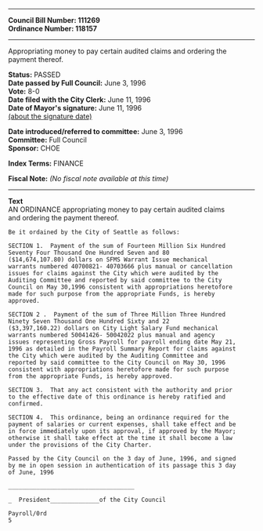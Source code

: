 * * * * *  
  
**Council Bill Number: [](#h0)[](#h2)111269**   
**Ordinance Number: 118157**  
  
* * * * *  
  
Appropriating money to pay certain audited claims and ordering the payment thereof.  
  
**Status:** PASSED   
**Date passed by Full Council:** June 3, 1996   
**Vote:** 8-0   
**Date filed with the City Clerk:** June 11, 1996   
**Date of Mayor's signature:** June 11, 1996   
[(about the signature date)](/~public/approvaldate.htm)   
  
  
**Date introduced/referred to committee:** June 3, 1996   
**Committee:** Full Council   
**Sponsor:** CHOE   
  
**Index Terms:** FINANCE  
  
**Fiscal Note:** *(No fiscal note available at this time)*  
  
* * * * *  
  
**Text**  
    AN ORDINANCE appropriating money to pay certain audited claims  
    and ordering the payment thereof.  
  
    Be it ordained by the City of Seattle as follows:  
  
    SECTION 1.  Payment of the sum of Fourteen Million Six Hundred  
    Seventy Four Thousand One Hundred Seven and 80  
    ($14,674,107.80) dollars on SFMS Warrant Issue mechanical  
    warrants numbered 40700821- 40703666 plus manual or cancellation  
    issues for claims against the City which were audited by the  
    Auditing Committee and reported by said committee to the City  
    Council on May 30,1996 consistent with appropriations heretofore  
    made for such purpose from the appropriate Funds, is hereby  
    approved.  
  
    SECTION 2 .  Payment of the sum of Three Million Three Hundred  
    Ninety Seven Thousand One Hundred Sixty and 22  
    ($3,397,160.22) dollars on City Light Salary Fund mechanical  
    warrants numbered 50041426- 50042022 plus manual and agency  
    issues representing Gross Payroll for payroll ending date May 21,  
    1996 as detailed in the Payroll Summary Report for claims against  
    the City which were audited by the Auditing Committee and  
    reported by said committee to the City Council on May 30, 1996  
    consistent with appropriations heretofore made for such purpose  
    from the appropriate Funds, is hereby approved.  
  
    SECTION 3.  That any act consistent with the authority and prior  
    to the effective date of this ordinance is hereby ratified and  
    confirmed.  
  
    SECTION 4.  This ordinance, being an ordinance required for the  
    payment of salaries or current expenses, shall take effect and be  
    in force immediately upon its approval, if approved by the Mayor;  
    otherwise it shall take effect at the time it shall become a law  
    under the provisions of the City Charter.  
  
    Passed by the City Council on the 3 day of June, 1996, and signed  
    by me in open session in authentication of its passage this 3 day  
    of June, 1996  
  
    ____________________________________  
  
    _  President______________of the City Council  
  
    Payroll/0rd  
    5  
